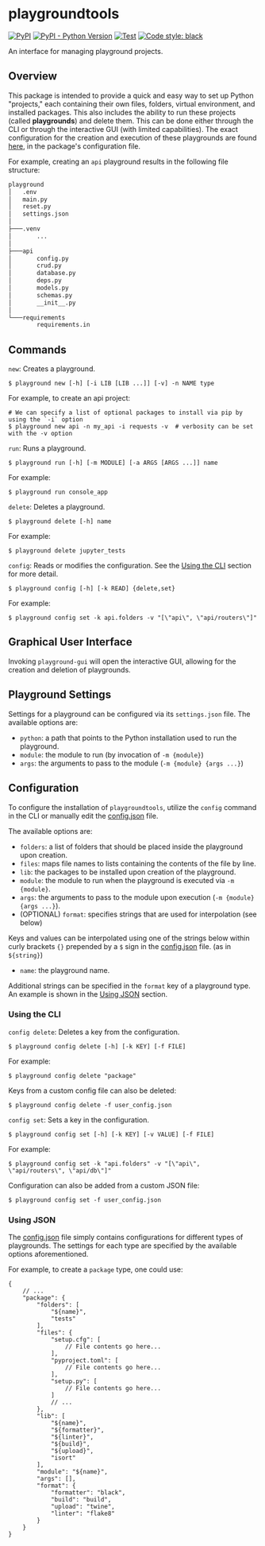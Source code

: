 # playgroundtools

[![PyPI](https://img.shields.io/pypi/v/playgroundtools)](https://pypi.org/project/playgroundtools/)
[![PyPI - Python Version](https://img.shields.io/pypi/pyversions/playgroundtools)](https://pypi.org/project/playgroundtools/)
[![Test](https://github.com/saibalusulapalem/playgroundtools/actions/workflows/test.yml/badge.svg)](https://github.com/saibalusulapalem/playgroundtools/actions/workflows/test.yml)
[![Code style: black](https://img.shields.io/badge/code%20style-black-000000.svg)](https://github.com/psf/black)

An interface for managing playground projects.

## Overview

This package is intended to provide a quick and easy way to set up Python "projects," each containing their own files, folders, virtual environment, and installed packages. This also includes the ability to run these projects (called **playgrounds**) and delete them. This can be done either through the CLI or through the interactive GUI (with limited capabilities). The exact configuration for the creation and execution of these playgrounds are found [here](https://github.com/saibalusulapalem/playgroundtools/blob/main/playgroundtools/config.json), in the package's configuration file.


For example, creating an `api` playground results in the following file structure:
```cmd
playground
│   .env
│   main.py
│   reset.py
│   settings.json
│
├───.venv
│       ...
│
├───api
│       config.py
│       crud.py
│       database.py
│       deps.py
│       models.py
│       schemas.py
│       __init__.py
│
└───requirements
        requirements.in
```

## Commands

`new`:
Creates a playground.
```shell
$ playground new [-h] [-i LIB [LIB ...]] [-v] -n NAME type
```
For example, to create an api project:
```shell
# We can specify a list of optional packages to install via pip by using the `-i` option
$ playground new api -n my_api -i requests -v  # verbosity can be set with the -v option
```

`run`:
Runs a playground.
```shell
$ playground run [-h] [-m MODULE] [-a ARGS [ARGS ...]] name
```
For example:
```shell
$ playground run console_app
```

`delete`:
Deletes a playground.
```shell
$ playground delete [-h] name
```
For example:
```shell
$ playground delete jupyter_tests
```

`config`:
Reads or modifies the configuration. See the [Using the CLI](#using-the-cli) section for more detail.
```shell
$ playground config [-h] [-k READ] {delete,set}
```
For example:
```shell
$ playground config set -k api.folders -v "[\"api\", \"api/routers\"]"
```

## Graphical User Interface

Invoking `playground-gui` will open the interactive GUI, allowing for the creation and deletion of playgrounds.

## Playground Settings
Settings for a playground can be configured via its `settings.json` file.
The available options are:
- `python`: a path that points to the Python installation used to run the playground.
- `module`: the module to run (by invocation of `-m {module}`)
- `args`: the arguments to pass to the module (`-m {module} {args ...}`)

## Configuration

To configure the installation of `playgroundtools`, utilize the `config` command in the CLI or manually edit the [config.json](https://github.com/saibalusulapalem/playgroundtools/blob/main/playgroundtools/config.json) file.

The available options are:
- `folders`: a list of folders that should be placed inside the playground upon creation.
- `files`: maps file names to lists containing the contents of the file by line.
- `lib`: the packages to be installed upon creation of the playground.
- `module`: the module to run when the playground is executed via `-m {module}`.
- `args`: the arguments to pass to the module upon execution (`-m {module} {args ...}`).
- (OPTIONAL) `format`: specifies strings that are used for interpolation (see below)

Keys and values can be interpolated using one of the strings below within curly brackets `{}` prepended by a `$` sign in the [config.json](https://github.com/saibalusulapalem/playgroundtools/blob/main/playgroundtools/config.json) file. (as in `${string}`)
- `name`: the playground name.

Additional strings can be specified in the `format` key of a playground type. An example is shown in the [Using JSON](#using-json) section.

### Using the CLI

`config delete`:
Deletes a key from the configuration.
```shell
$ playground config delete [-h] [-k KEY] [-f FILE]
```
For example:
```shell
$ playground config delete "package"
```
Keys from a custom config file can also be deleted:
```shell
$ playground config delete -f user_config.json
```

`config set`:
Sets a key in the configuration.
```shell
$ playground config set [-h] [-k KEY] [-v VALUE] [-f FILE]
```
For example:
```shell
$ playground config set -k "api.folders" -v "[\"api\", \"api/routers\", \"api/db\"]"
```
Configuration can also be added from a custom JSON file:
```shell
$ playground config set -f user_config.json
```

### Using JSON

The [config.json](https://github.com/saibalusulapalem/playgroundtools/blob/main/playgroundtools/config.json) file simply contains configurations for different types of playgrounds. The settings for each type are specified by the available options aforementioned.

For example, to create a `package` type, one could use:
```jsonc
{
    // ...
    "package": {
        "folders": [
            "${name}",
            "tests"
        ],
        "files": {
            "setup.cfg": [
                // File contents go here...
            ],
            "pyproject.toml": [
                // File contents go here...
            ],
            "setup.py": [
                // File contents go here...
            ]
            // ...
        },
        "lib": [
            "${name}",
            "${formatter}",
            "${linter}",
            "${build}",
            "${upload}",
            "isort"
        ],
        "module": "${name}",
        "args": [],
        "format": {
            "formatter": "black",
            "build": "build",
            "upload": "twine",
            "linter": "flake8"
        }
    }
}
```
